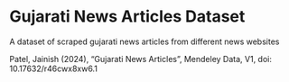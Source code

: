 # Gujarati News Articles Dataset
A dataset of scraped gujarati news articles from different news websites

Patel, Jainish (2024), “Gujarati News Articles”, Mendeley Data, V1, doi: 10.17632/r46cwx8xw6.1
